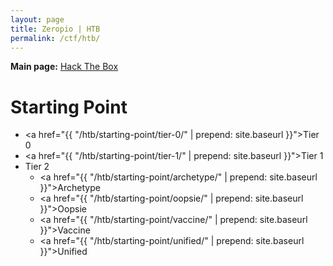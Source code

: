 ```yaml
---
layout: page
title: Zeropio | HTB
permalink: /ctf/htb/
---
```


**Main page:** [Hack The Box](https://www.hackthebox.com/)

# Starting Point

- <a href="{{ "/htb/starting-point/tier-0/" | prepend: site.baseurl }}">Tier 0</a>
- <a href="{{ "/htb/starting-point/tier-1/" | prepend: site.baseurl }}">Tier 1</a>
- Tier 2
    - <a href="{{ "/htb/starting-point/archetype/" | prepend: site.baseurl }}">Archetype</a>
    - <a href="{{ "/htb/starting-point/oopsie/" | prepend: site.baseurl }}">Oopsie</a>
    - <a href="{{ "/htb/starting-point/vaccine/" | prepend: site.baseurl }}">Vaccine</a>
    - <a href="{{ "/htb/starting-point/unified/" | prepend: site.baseurl }}">Unified</a>
